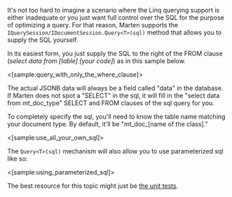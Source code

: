 <!--Title:Querying Documents with Postgresql SQL-->
<!--Url:sql-->

It's not too hard to imagine a scenario where the Linq querying support is either inadequate or you just want full control over the SQL for the purpose of optimizing a query. For that reason, Marten supports the `IQuerySession/IDocumentSession.Query<T>(sql)` method that allows you to supply the SQL yourself.

In its easiest form, you just supply the SQL to the right of the FROM clause (_select data from [table] [your code]_) as in this sample below.

<[sample:query_with_only_the_where_clause]>

The actual JSONB data will always be a field called "data" in the database. If Marten does not spot a "SELECT" in the sql, it will fill in the "select data from mt_doc_type" SELECT and FROM clauses of the sql query for you.

To completely specify the sql, you'll need to know the table name matching your document type. By default, it'll be "mt_doc_[name of the class]."

<[sample:use_all_your_own_sql]>

The `Query<T>(sql)` mechanism will also allow you to use parameterized sql like so:

<[sample:using_parameterized_sql]>


The best resource for this topic might just be [the unit tests](https://github.com/JasperFx/Marten/blob/master/src/Marten.Testing/query_by_sql_where_clause_Tests.cs).



